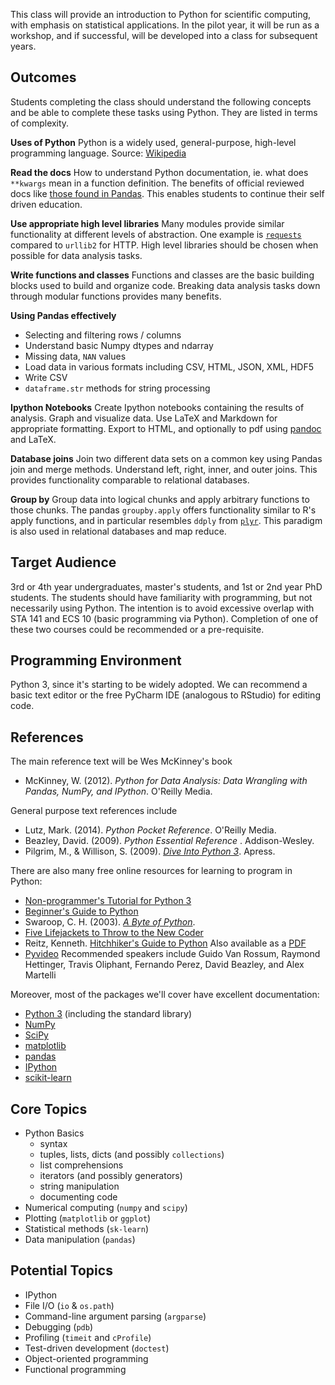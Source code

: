 This class will provide an introduction to Python for scientific computing,
with emphasis on statistical applications. In the pilot year, it will be run
as a workshop, and if successful, will be developed into a class for subsequent
years.

Outcomes
---
Students completing the class should understand the following concepts and be able to complete these tasks using Python. They are listed in terms of complexity.

**Uses of Python**
Python is a widely used, general-purpose, high-level programming language. Source: [Wikipedia](http://en.wikipedia.org/wiki/Python_language)

**Read the docs**
How to understand Python documentation, ie. what does `**kwargs` mean in a function definition. The benefits of official reviewed docs like [those found in Pandas](http://pandas.pydata.org/pandas-docs/stable/). This enables students to continue their self driven education.

**Use appropriate high level libraries**
Many modules provide similar functionality at different levels of abstraction. One example is [`requests`](http://docs.python-requests.org/en/latest/) compared to `urllib2` for HTTP. High level libraries should be chosen when possible for data analysis tasks.

**Write functions and classes**
Functions and classes are the basic building blocks used to build and organize code. Breaking data analysis tasks down through modular functions provides many benefits.

**Using Pandas effectively**
+ Selecting and filtering rows / columns
+ Understand basic Numpy dtypes and ndarray
+ Missing data, `NAN` values
+ Load data in various formats including CSV, HTML, JSON, XML, HDF5
+ Write CSV
+ `dataframe.str` methods for string processing

**Ipython Notebooks**
Create Ipython notebooks containing the results of analysis. Graph and visualize data. Use LaTeX and Markdown for appropriate formatting. Export to HTML, and optionally to pdf using [pandoc](http://johnmacfarlane.net/pandoc/) and LaTeX.

**Database joins**
Join two different data sets on a common key using Pandas join and merge methods. Understand left, right, inner, and outer joins. This provides functionality comparable to relational databases.

**Group by**
Group data into logical chunks and apply arbitrary functions to those chunks. The pandas `groupby.apply` offers functionality similar to R's apply functions, and in particular resembles `ddply` from [`plyr`](http://plyr.had.co.nz/). This paradigm is also used in relational databases and map reduce.

Target Audience
---
3rd or 4th year undergraduates, master's students, and 1st or 2nd year PhD
students. The students should have familiarity with programming, but not
necessarily using Python. The intention is to avoid excessive overlap with STA
141 and ECS 10 (basic programming via Python). Completion of one of these two
courses could be recommended or a pre-requisite.

Programming Environment
---
Python 3, since it's starting to be widely adopted. We can recommend a basic
text editor or the free PyCharm IDE (analogous to RStudio) for editing code.

References
---
The main reference text will be Wes McKinney's book
+ McKinney, W. (2012). _Python for Data Analysis: Data Wrangling with Pandas, 
  NumPy, and IPython_. O'Reilly Media.

General purpose text references include
+ Lutz, Mark. (2014). _Python Pocket Reference_. O'Reilly Media. 
+ Beazley, David. (2009). _Python Essential Reference_ . Addison-Wesley.
+ Pilgrim, M., & Willison, S. (2009). _[Dive Into Python 3][]_. Apress.

There are also many free online resources for learning to program in Python:
+ [Non-programmer's Tutorial for Python 3][Non]
+ [Beginner's Guide to Python][Beginner's Guide]
+ Swaroop, C. H. (2003). _[A Byte of Python][]_.
+ [Five Lifejackets to Throw to the New Coder][New Coder]
+ Reitz, Kenneth. [Hitchhiker's Guide to Python][Hitchhiker's Guide] Also available as a 
 [PDF](https://media.readthedocs.org/pdf/python-guide/latest/python-guide.pdf)
+ [Pyvideo][Pyvideo] Recommended speakers include Guido Van Rossum, Raymond Hettinger,
 Travis Oliphant, Fernando Perez, David Beazley, and Alex Martelli

Moreover, most of the packages we'll cover have excellent documentation:
+ [Python 3](https://docs.python.org/3/) (including the standard library)
+ [NumPy](http://docs.scipy.org/doc/numpy/)
+ [SciPy](http://docs.scipy.org/doc/scipy/reference/)
+ [matplotlib](http://matplotlib.org/contents.html)
+ [pandas](http://pandas.pydata.org/pandas-docs/stable/)
+ [IPython](http://ipython.org/documentation.html)
+ [scikit-learn](http://scikit-learn.org/stable/documentation.html)

[A Byte of Python]: http://www.swaroopch.com/notes/python/
[Dive Into Python 3]: http://www.diveintopython3.net/
[Non]: http://en.wikibooks.org/wiki/Non-Programmer%27s_Tutorial_for_Python_3
[Beginner's Guide]: https://wiki.python.org/moin/BeginnersGuide
[New Coder]: http://newcoder.io/
[Hitchhiker's Guide]: http://docs.python-guide.org/en/latest/
[Pyvideo]: http://pyvideo.org/

Core Topics
---
+ Python Basics
    * syntax
    * tuples, lists, dicts (and possibly `collections`)
    * list comprehensions
    * iterators (and possibly generators)
    * string manipulation
    * documenting code
+ Numerical computing (`numpy` and `scipy`)
+ Plotting (`matplotlib` or `ggplot`)
+ Statistical methods (`sk-learn`)
+ Data manipulation (`pandas`)

Potential Topics
---
+ IPython
+ File I/O (`io` & `os.path`)
+ Command-line argument parsing (`argparse`)
+ Debugging (`pdb`)
+ Profiling (`timeit` and `cProfile`)
+ Test-driven development (`doctest`)
+ Object-oriented programming
+ Functional programming
